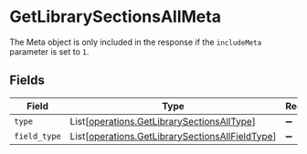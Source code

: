 # GetLibrarySectionsAllMeta

The Meta object is only included in the response if the `includeMeta` parameter is set to `1`.



## Fields

| Field                                                                                                        | Type                                                                                                         | Required                                                                                                     | Description                                                                                                  |
| ------------------------------------------------------------------------------------------------------------ | ------------------------------------------------------------------------------------------------------------ | ------------------------------------------------------------------------------------------------------------ | ------------------------------------------------------------------------------------------------------------ |
| `type`                                                                                                       | List[[operations.GetLibrarySectionsAllType](../../models/operations/getlibrarysectionsalltype.md)]           | :heavy_minus_sign:                                                                                           | N/A                                                                                                          |
| `field_type`                                                                                                 | List[[operations.GetLibrarySectionsAllFieldType](../../models/operations/getlibrarysectionsallfieldtype.md)] | :heavy_minus_sign:                                                                                           | N/A                                                                                                          |